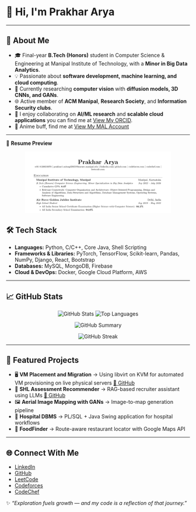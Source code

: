 # 👋 Hi, I'm Prakhar Arya  

---

## 🚀 About Me  
- 🎓 Final-year **B.Tech (Honors)** student in Computer Science & Engineering at Manipal Institute of Technology, with a **Minor in Big Data Analytics**.  
- 💡 Passionate about **software development, machine learning, and cloud computing**.  
- 🔬 Currently researching **computer vision** with **diffusion models, 3D CNNs, and GANs**.  
- 🌐 Active member of **ACM Manipal**, **Research Society**, and **Information Security clubs**.  
- 🤝 I enjoy collaborating on **AI/ML research** and **scalable cloud applications** you can find me at [View My ORCID](https://orcid.org/0009-0002-4961-8381).  
- 🍜 Anime buff, find me at [View My MAL Account](https://myanimelist.net/profile/prakhargr8)
---

📄 **Resume Preview**

<p align="center">
  <a href="https://www.dropbox.com/scl/fi/4jv2jq1aj0n658uctidw3/Resume_after_review.pdf?rlkey=s8sjxpgnnafd7uw8hmeq0jwwb&st=fjfgrb4k&dl=0">
    <img src="https://github.com/realprakhararya/realprakhararya/blob/main/resume.png" alt="Resume Preview" width="400"/>
  </a>
</p>

## 🛠️ Tech Stack  
- **Languages:** Python, C/C++, Core Java, Shell Scripting  
- **Frameworks & Libraries:** PyTorch, TensorFlow, Scikit-learn, Pandas, NumPy, Django, React, Bootstrap  
- **Databases:** MySQL, MongoDB, Firebase  
- **Cloud & DevOps:** Docker, Google Cloud Platform, AWS  

---

## 📈 GitHub Stats  

<p align="center">
  <img src="https://github-readme-stats.vercel.app/api?username=realprakhararya&show_icons=true&theme=radical&hide_border=true" alt="GitHub Stats" height="160"/>
  <img src="https://github-readme-stats.vercel.app/api/top-langs/?username=realprakhararya&layout=compact&theme=radical&hide_border=true" alt="Top Languages" height="160"/>
</p>

<p align="center">
  <img src="https://github-profile-summary-cards.vercel.app/api/cards/profile-details?username=realprakhararya&theme=radical" alt="GitHub Summary"/>
</p>

<p align="center">
  <img src="https://github-readme-streak-stats.herokuapp.com/?user=PrakharArya-Rex&theme=radical&hide_border=true" alt="GitHub Streak" height="160"/>
</p>

---

## 🔬 Featured Projects  

- 🖥 **VM Placement and Migration** → Using libvirt on KVM for automated VM provisioning on live physical servers  [🔗 GitHub](https://github.com/realprakhararya/hp_greedy)  
- 🧠 **SHL Assessment Recommender** → RAG-based recruiter assistant using LLMs  [🔗 GitHub](https://github.com/realprakhararya/shl_recommend)  
- 🖼 **Aerial Image Mapping with GANs** → Image-to-map generation pipeline  
- 🏥 **Hospital DBMS** → PL/SQL + Java Swing application for hospital workflows  
- 🍴 **FoodFinder** → Route-aware restaurant locator with Google Maps API  


---

## 🌐 Connect With Me  
- [LinkedIn](https://www.linkedin.com/in/prakhar-arya-9aa777212/)  
- [GitHub](https://github.com/PrakharArya-Rex)  
- [LeetCode](https://leetcode.com/u/prakhararya/)  
- [Codeforces](https://codeforces.com/profile/prakhar_gr8)  
- [CodeChef](https://www.codechef.com/users/prakhargr8)  


✨ *“Exploration fuels growth — and my code is a reflection of that journey.”*  
